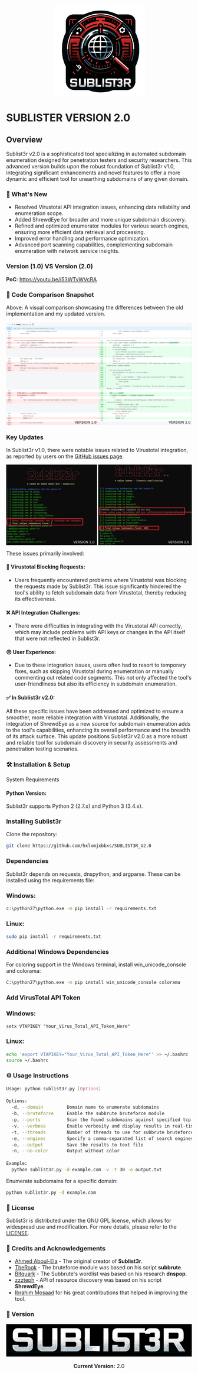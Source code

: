 <p align="center">
<a href="https://github.com/hxlxmjxbbxs/SUBLIST3R_V2.0"><img src="assets/img (1).jpg" width=250px align="center"></a>
</p>

# SUBLISTER VERSION 2.0

## Overview
Sublist3r v2.0 is a sophisticated tool specializing in automated subdomain enumeration designed for penetration testers and security researchers. This advanced version builds upon the robust foundation of Sublist3r v1.0, integrating significant enhancements and novel features to offer a more dynamic and efficient tool for unearthing subdomains of any given domain.

### 🌟 What's New

- Resolved Virustotal API integration issues, enhancing data reliability and enumeration scope. 
- Added ShrewdEye for broader and more unique subdomain discovery.
- Refined and optimized enumerator modules for various search engines, ensuring more efficient data retrieval and processing.
- Improved error handling and performance optimization.
- Advanced port scanning capabilities, complementing subdomain enumeration with network service insights.

### Version (1.0) VS Version (2.0)

<strong>PoC</strong>: https://youtu.be/i53WTvWVcRA

### 📸 Code Comparison Snapshot
Above: A visual comparison showcasing the differences between the old implementation and my updated version.

<p align="center">
<a href="https://github.com/aboul3la/Sublist3r/compare/master...hxlxmjxbbxs:Sublist3r:fix-virustotal-api-compatibility"><img src="assets/img (3).jpg" align="center"></a>
</p>

### Key Updates
In Sublist3r v1.0, there were notable issues related to Virustotal integration, as reported by users on the [GitHub issues page](https://github.com/aboul3la/Sublist3r/issues?page=2&q=is%3Aissue+is%3Aopen+virustotal). 

<p align="center">
<a href="https://github.com/hxlxmjxbbxs/SUBLIST3R_V2.0"><img src="assets/img (4).jpg" align="center"></a>
</p>

These issues primarily involved:
#### 🚫 Virustotal Blocking Requests: 
- Users frequently encountered problems where Virustotal was blocking the requests made by Sublist3r. This issue significantly hindered the tool's ability to fetch subdomain data from Virustotal, thereby reducing its effectiveness.

#### ❌ API Integration Challenges: 
- There were difficulties in integrating with the Virustotal API correctly, which may include problems with API keys or changes in the API itself that were not reflected in Sublist3r.

#### 😞 User Experience: 
- Due to these integration issues, users often had to resort to temporary fixes, such as skipping Virustotal during enumeration or manually commenting out related code segments. This not only affected the tool's user-friendliness but also its efficiency in subdomain enumeration.

#### ✅ In Sublist3r v2.0: 
All these specific issues have been addressed and optimized to ensure a smoother, more reliable integration with Virustotal. Additionally, the integration of ShrewdEye as a new source for subdomain enumeration adds to the tool's capabilities, enhancing its overall performance and the breadth of its attack surface. This update positions Sublist3r v2.0 as a more robust and reliable tool for subdomain discovery in security assessments and penetration testing scenarios.

### 🛠 Installation & Setup
System Requirements

#### Python Version:
Sublist3r supports Python 2 (2.7.x) and Python 3 (3.4.x).

### Installing Sublist3r

Clone the repository:

```bash
git clone https://github.com/hxlxmjxbbxs/SUBLIST3R_V2.0
```

### Dependencies
Sublist3r depends on requests, dnspython, and argparse. 
These can be installed using the requirements file:

### Windows:
```bash
c:\python27\python.exe -m pip install -r requirements.txt
```

### Linux:
```bash
sudo pip install -r requirements.txt
```

### Additional Windows Dependencies

For coloring support in the Windows terminal, install win_unicode_console and colorama:
```bash
C:\python27\python.exe -m pip install win_unicode_console colorama
```

### Add VirusTotal API Token

### Windows:
```batch
setx VTAPIKEY "Your_Virus_Total_API_Token_Here"
```

### Linux:
```bash
echo 'export VTAPIKEY="Your_Virus_Total_API_Token_Here"' >> ~/.bashrc
source ~/.bashrc
```

### ⚙️ Usage Instructions
```bash
Usage: python sublist3r.py [Options]

Options:
  -d, --domain         Domain name to enumerate subdomains
  -b, --bruteforce     Enable the subbrute bruteforce module
  -p, --ports          Scan the found subdomains against specified tcp ports
  -v, --verbose        Enable verbosity and display results in real-time
  -t, --threads        Number of threads to use for subbrute bruteforce
  -e, --engines        Specify a comma-separated list of search engines
  -o, --output         Save the results to text file
  -n, --no-color       Output without color

Example:
  python sublist3r.py -d example.com -v -t 30 -o output.txt

```

Enumerate subdomains for a specific domain:

```bash
python sublist3r.py -d example.com
```

### 📄 License

Sublist3r is distributed under the GNU GPL license, which allows for widespread use and modification. For more details, please refer to the [LICENSE](https://github.com/hxlxmjxbbxs/SUBLIST3R_V2.0/blob/main/LICENSE).

### 🤝 Credits and Acknowledgements

* [Ahmed Aboul-Ela](https://github.com/bitquark) - The original creator of **Sublist3r**.
* [TheRook](https://github.com/TheRook) - The bruteforce module was based on his script **subbrute**. 
* [Bitquark](https://github.com/bitquark) - The Subbrute's wordlist was based on his research **dnspop**. 
* [zzzteph](https://github.com/zzzteph) - API of resource discovery was based on his script **ShrewdEye**. 
* [Ibrahim Mosaad](https://twitter.com/ibrahim_mosaad) for his great contributions that helped in improving the tool.

### 📢 Version

<p align="center">
<a href="https://github.com/hxlxmjxbbxs/SUBLIST3R_V2.0"><img src="assets/img (2).jpg" align="center"></br></a></br>
<strong>Current Version:</strong> 2.0
</p>
